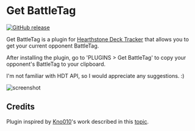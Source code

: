 ﻿# Get BattleTag

 [![GitHub release](https://img.shields.io/github/release/andburn/hdt-plugin-example.svg?maxAge=604800)](https://github.com/andburn/hdt-plugin-example/releases/latest)

Get BattleTag is a plugin for [Hearthstone Deck Tracker](https://github.com/HearthSim/Hearthstone-Deck-Tracker) that allows you to get your current opponent BattleTag.

After installing the plugin, go to 'PLUGINS > Get BattleTag' to copy your opponent's BattleTag to your clipboard.

I'm not familiar with HDT API, so I would appreciate any suggestions. :)

![screenshot](https://i.imgur.com/Nw6nOKV.png)

## Credits
Plugin inspired by [Kno010](https://www.reddit.com/user/Kno010)'s work described in this [topic](https://www.reddit.com/r/hearthstone/comments/8yf6ei/easy_way_to_chat_with_your_opponent_during_a_match/).